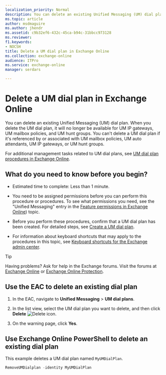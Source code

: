 ```yaml
---
localization_priority: Normal
description: You can delete an existing Unified Messaging (UM) dial plan. When you delete the UM dial plan, it will no longer be available for UM IP gateways, UM mailbox policies, and UM hunt groups. You can't delete a UM dial plan if it's referenced by or associated with UM mailbox policies, UM auto attendants, UM IP gateways, or UM hunt groups.
ms.topic: article
author: msdmaguire
ms.author: jhendr
ms.assetid: c9b32ef6-432c-45ca-b94c-31bbcc973128
ms.reviewer: 
f1.keywords:
- NOCSH
title: Delete a UM dial plan in Exchange Online
ms.collection: exchange-online
audience: ITPro
ms.service: exchange-online
manager: serdars

---
```


# Delete a UM dial plan in Exchange Online

You can delete an existing Unified Messaging (UM) dial plan. When you delete the UM dial plan, it will no longer be available for UM IP gateways, UM mailbox policies, and UM hunt groups. You can't delete a UM dial plan if it's referenced by or associated with UM mailbox policies, UM auto attendants, UM IP gateways, or UM hunt groups.

For additional management tasks related to UM dial plans, see [UM dial plan procedures in Exchange Online](um-dial-plan-procedures.md).

## What do you need to know before you begin?

- Estimated time to complete: Less than 1 minute.

- You need to be assigned permissions before you can perform this procedure or procedures. To see what permissions you need, see the "Unified Messaging" entry in the [Feature permissions in Exchange Online](../../permissions-exo/feature-permissions.md)) topic.

- Before you perform these procedures, confirm that a UM dial plan has been created. For detailed steps, see [Create a UM dial plan](create-um-dial-plan.md).

- For information about keyboard shortcuts that may apply to the procedures in this topic, see [Keyboard shortcuts for the Exchange admin center](../../accessibility/keyboard-shortcuts-in-admin-center.md).

> [!TIP]
> Having problems? Ask for help in the Exchange forums. Visit the forums at [Exchange Online](https://social.technet.microsoft.com/forums/msonline/home?forum=onlineservicesexchange) or [Exchange Online Protection](https://social.technet.microsoft.com/forums/forefront/home?forum=FOPE).

## Use the EAC to delete an existing dial plan

1. In the EAC, navigate to **Unified Messaging** \> **UM dial plans**.

2. In the list view, select the UM dial plan you want to delete, and then click **Delete** ![Delete icon](../../media/ITPro_EAC_DeleteIcon.gif).

3. On the warning page, click **Yes**.

## Use Exchange Online PowerShell to delete an existing dial plan

This example deletes a UM dial plan named `MyUMDialPlan`.

```PowerShell
RemoveUMDialplan -identity MyUMDialPlan
```
